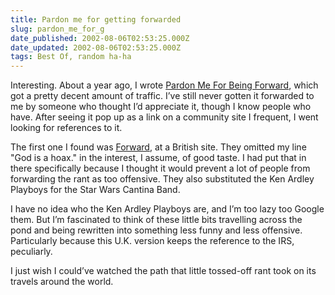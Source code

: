 ```yaml
---
title: Pardon me for getting forwarded
slug: pardon_me_for_g
date_published: 2002-08-06T02:53:25.000Z
date_updated: 2002-08-06T02:53:25.000Z
tags: Best Of, random ha-ha
---
```


Interesting. About a year ago, I wrote [Pardon Me For Being Forward](http://www.dashes.com/anil/2001/08/pardon-me-for-b.html), which got a pretty decent amount of traffic. I’ve still never gotten it forwarded to me by someone who thought I’d appreciate it, though I know people who have. After seeing it pop up as a link on a community site I frequent, I went looking for references to it.

The first one I found was [Forward](http://www.dingdongtwist.org.uk/Vol5/html/forward.html), at a British site. They omitted my line "God is a hoax." in the interest, I assume, of good taste. I had put that in there specifically because I thought it would prevent a lot of people from forwarding the rant as too offensive. They also substituted the Ken Ardley Playboys for the Star Wars Cantina Band.

I have no idea who the Ken Ardley Playboys are, and I’m too lazy too Google them. But I’m fascinated to think of these little bits travelling across the pond and being rewritten into something less funny and less offensive. Particularly because this U.K. version keeps the reference to the IRS, peculiarly.

I just wish I could’ve watched the path that little tossed-off rant took on its travels around the world.
